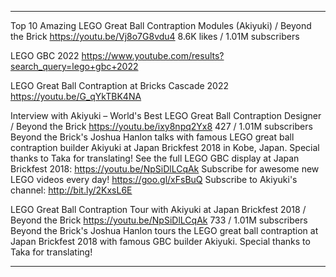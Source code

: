 ---------------------------------------------  

Top 10 Amazing LEGO Great Ball Contraption Modules (Akiyuki) / Beyond the Brick
https://youtu.be/Vj8o7G8vdu4
8.6K likes / 1.01M subscribers


LEGO GBC 2022
https://www.youtube.com/results?search_query=lego+gbc+2022


LEGO Great Ball Contraption at Bricks Cascade 2022
https://youtu.be/G_qYkTBK4NA


Interview with Akiyuki – World's Best LEGO Great Ball Contraption Designer / Beyond the Brick
https://youtu.be/ixy8npq2Yx8
427 / 1.01M subscribers
Beyond the Brick's Joshua Hanlon talks with famous LEGO great ball contraption builder Akiyuki at Japan Brickfest 2018 in Kobe, Japan. Special thanks to Taka for translating!
See the full LEGO GBC display at Japan Brickfest 2018: https://youtu.be/NpSiDlLCqAk
Subscribe for awesome new LEGO videos every day! https://goo.gl/xFsBuQ
Subscribe to Akiyuki's channel: http://bit.ly/2KxsL6E


LEGO Great Ball Contraption Tour with Akiyuki at Japan Brickfest 2018 / Beyond the Brick
https://youtu.be/NpSiDlLCqAk
733 / 1.01M subscribers
Beyond the Brick's Joshua Hanlon tours the LEGO great ball contraption at Japan Brickfest 2018 with famous GBC builder Akiyuki. Special thanks to Taka for translating!


  
---------------------------------------------  
  
